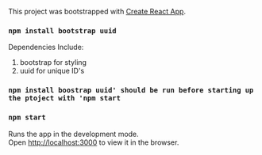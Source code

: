 This project was bootstrapped with [Create React App](https://github.com/facebook/create-react-app).


### `npm install bootstrap uuid`

Dependencies Include:
1. bootstrap for styling 
2. uuid for unique ID's


### `npm install boostrap uuid' should be run before starting up the ptoject with 'npm start`

### `npm start`

Runs the app in the development mode.<br />
Open [http://localhost:3000](http://localhost:3000) to view it in the browser.
